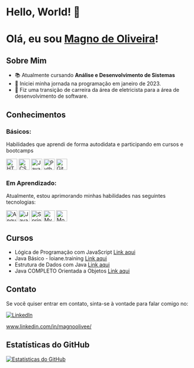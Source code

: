 # Hello, World! 👋
# Olá, eu sou [Magno de Oliveira](https://github.com/magnostudent)!

## Sobre Mim

- 📚 Atualmente cursando **Análise e Desenvolvimento de Sistemas**
- 🌱 Iniciei minha jornada na programação em janeiro de 2023.
- 💼 Fiz uma transição de carreira da área de eletricista para a área de desenvolvimento de software.

## Conhecimentos

### Básicos:
Habilidades que aprendi de forma autodidata e participando em cursos e bootcamps
<div style="display: inline-block;">
    <!-- HTML -->
    <a href="#"><img src="https://img.shields.io/badge/HTML5-E34F26?style=flat-square&logo=html5&logoColor=white" alt="HTML" style="width: auto; height: 30px;"></a>
    <!-- CSS -->
    <a href="#"><img src="https://img.shields.io/badge/CSS3-1572B6?style=flat-square&logo=css3&logoColor=white" alt="CSS" style="width: auto; height: 30px;"></a>
    <!-- JavaScript -->
    <a href="#"><img src="https://img.shields.io/badge/JavaScript-F7DF1E?style=flat-square&logo=javascript&logoColor=black" alt="JavaScript" style="width: auto; height: 30px;"></a>
    <!-- Python -->
    <a href="#"><img src="https://img.shields.io/badge/Python-3776AB?style=flat-square&logo=python&logoColor=white" alt="Python" style="width: auto; height: 30px;"></a>
    <!-- Git -->
    <a href="#"><img src="https://img.shields.io/badge/Git-F05032?style=flat-square&logo=git&logoColor=white" alt="Git" style="width: auto; height: 30px;"></a>
</div>

### Em Aprendizado:

Atualmente, estou aprimorando minhas habilidades nas seguintes tecnologias:

<div style="display: inline-block;">
    <!-- Angular -->
    <a href="#"><img src="https://img.shields.io/badge/Angular-DD0031?style=flat-square&logo=angular&logoColor=white" alt="Angular" style="width: auto; height: 30px;"></a>
    <!-- Java -->
    <a href="#"><img src="https://img.shields.io/badge/Java-007396?style=flat-square&logo=java&logoColor=white" alt="Java" style="width: autopx; height: 30px;"></a>
    <!-- Spring -->
    <a href="#"><img src="https://img.shields.io/badge/Spring-6DB33F?style=flat-square&logo=spring&logoColor=white" alt="Spring" style="width: auto; height: 30px;"></a>
    <!-- MySQL -->
    <a href="#"><img src="https://img.shields.io/badge/MySQL-4479A1?style=flat-square&logo=mysql&logoColor=white" alt="MySQL" style="width: auto; height: 30px;"></a>
    <!-- MongoDB -->
    <a href="#"><img src="https://img.shields.io/badge/MongoDB-47A248?style=flat-square&logo=mongodb&logoColor=white" alt="MongoDB" style="width: auto; height: 30px;"></a>
</div>

## Cursos

- Lógica de Programação com JavaScript  [Link aqui](https://www.dio.me/certificate/CRS58TPQ/share) 
- Java Básico - loiane.training         [Link aqui](https://loiane.training/curso/java-basico)
- Estrutura de Dados com Java           [Link aqui](https://loiane.training/curso/estrutura-de-dados)
- Java COMPLETO Orientada a Objetos     [Link aqui](https://www.udemy.com/course/java-curso-completo/?couponCode=KEEPLEARNING)


## Contato

Se você quiser entrar em contato, sinta-se à vontade para falar comigo no:

[![LinkedIn](https://img.shields.io/badge/LinkedIn-0077B5?style=for-the-badge&logo=linkedin&logoColor=white)](https://www.linkedin.com/in/magnoolivee/) 

www.linkedin.com/in/magnoolivee/



## Estatísticas do GitHub

[![Estatísticas do GitHub](https://github-readme-stats.vercel.app/api?username=magnostudent&show_icons=true&theme=radical)](https://github.com/anuraghazra/github-readme-stats)






















  












